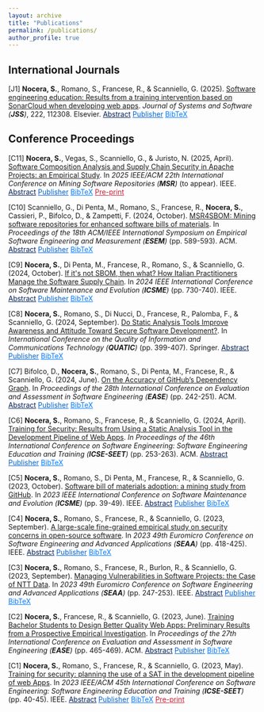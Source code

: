 ```yaml
---
layout: archive
title: "Publications"
permalink: /publications/
author_profile: true
---
```


## International Journals

[J1]  **Nocera, S.**, Romano, S., Francese, R., & Scanniello, G. (2025). [Software engineering education: Results from a training intervention based on SonarCloud when developing web apps](https://doi.org/10.1016/j.jss.2024.112308). _Journal of Systems and Software (**JSS**)_, 222, 112308. Elsevier.
<button style="all: unset; color: #001F54; cursor: pointer; text-decoration: underline; background: none; border: none;" onclick="toggleSnippet('j1-abs')">Abstract</button>
<button style="all: unset; color: #0263cc; cursor: pointer; text-decoration: underline; background: none; border: none;" onclick="window.open('https://doi.org/10.1016/j.jss.2024.112308', '_blank');">Publisher</button>
<button id="j1-bibtex" style="all: unset; color: #007bff; cursor: pointer; text-decoration: underline; background: none; border: none;" onclick="toggleSnippet('j1')">BibTeX</button>

<div id="j1-abs" style="display: none; background-color: #f9f9f9; border: 1px solid #ddd; padding: 10px; margin-top: 10px;">
Past research suggests that Computer Science (CS) undergraduate students are not equipped to manage quality characteristics such as security, reliability, and maintainability. Filling such a gap should allow CS undergraduates an easier integration into the labor market after graduation. To make students more ready for such a market, we introduced a training intervention in our Software Technologies for the Web (STW ) course in the academic year (a.y.) 2022–23. Our intervention focused on security, i.e., students were trained on secure development and were asked to use SonarCloud. To assess this intervention, we compared the web apps developed in a.y. 2021–22 and a.y. 2022–23 and observed that the security significantly improved in the a.y. 2022–23 web apps. To understand whether and to what extent our training intervention triggered autonomous motivation in the students (a.y. 2022–23) on reliability and maintainability, we also compared the web apps of a.y. 2021–22 and a.y. 2022–23 on these issues. To that end, we did not ask students to deal with reliability and maintainability. This part of our research is presented in this paper for the first time and revealed that the web apps of a.y. 2022–23 are more reliable and maintainable than those of a.y. 2021–22.
</div>

<div id="j1" style="display: none; background-color: #f9f9f9; border: 1px solid #ddd; padding: 10px; margin-top: 10px; font-family: 'Courier New', monospace;">

<meta itemprop="description" content="Bibtex">

@article{Nocera:Jss:2025,
title = {Software engineering education: Results from a training intervention based on SonarCloud when developing web apps},
author = {Sabato Nocera and Simone Romano and Rita Francese and Giuseppe Scanniello},
journal = {Journal of Systems and Software},
volume = {222},
pages = {112308},
year = {2025},
doi = {10.1016/j.jss.2024.112308},
url = {https://doi.org/10.1016/j.jss.2024.112308},
publisher={Elsevier}
}
</div>

## Conference Proceedings

[C11] **Nocera, S.**, Vegas, S., Scanniello, G., & Juristo, N. (2025, April). [Software Composition Analysis and Supply Chain Security in Apache Projects:
an Empirical Study](#). In _2025 IEEE/ACM 22th International Conference on Mining Software Repositories (**MSR**)_ (to appear). IEEE.
<button style="all: unset; color: #001F54; cursor: pointer; text-decoration: underline; background: none; border: none;" onclick="toggleSnippet('c11-abs')">Abstract</button>
<button style="all: unset; color: #0263cc; cursor: pointer; text-decoration: underline; background: none; border: none;">Publisher</button>
<button id="c11-bibtex" style="all: unset; color: #007bff; cursor: pointer; text-decoration: underline; background: none; border: none;" onclick="toggleSnippet('c11')">BibTeX</button>
<button style="all: unset; color: #c51d34; cursor: pointer; text-decoration: underline; background: none; border: none;" onclick="window.open('https://sabato-nocera.github.io/files/msr2025.pdf', '_blank');">Pre-print</button>

<div id="c11-abs" style="display: none; background-color: #f9f9f9; border: 1px solid #ddd; padding: 10px; margin-top: 10px;">
A software supply chain consists of anything needed to develop and deliver a software project, including (third-party) components. Software Composition Analysis (SCA) allows for managing the security of software supply chains by identifying such components and their (security) vulnerabilities. The main goal of the empirical study presented in this paper is to investigate the effects of adopting/using over time an SCA tool like OWASP Dependency-Check (OWASP DC) in the context of the security of the software supply chain. To this end, following a cohort design, we analyzed the vulnerabilities affecting the components of the open-source (OS) Java Maven projects owned by the Apache Software Foundation (ASF) and publicly hosted on GitHub. These projects could adopt (or not) OWASP DC. The results indicate that the adoption of OWASP DC appears to be causing a significant reduction in the overall number/score of vulnerabilities, including those with a high Common Vulnerability Scoring System (CVSS) severity level. The use of OWASP DC also increased the vulnerabilities with a low severity level. Our results seem to encourage practitioners to adopt SCA to improve the security of their software supply chains.
</div>

<div id="c11" style="display: none; background-color: #f9f9f9; border: 1px solid #ddd; padding: 10px; margin-top: 10px; font-family: 'Courier New', monospace;">

  <meta itemprop="description" content="Bibtex">
  <meta itemprop="citation_conference_title" content="2025 IEEE/ACM 22th International Conference on Mining Software Repositories (MSR)">
  
@inproceedings{Nocera:Msr:2025,
  title={Software Composition Analysis and Supply Chain Security in Apache Projects: an Empirical Study},
  author={Sabato Nocera and Sira Vegas and Giuseppe Scanniello and Natalia Juristo}, 
  booktitle={2025 IEEE/ACM 22nd International Conference on Mining Software Repositories (MSR)},
  pages={},
  year={2025},
  publisher={IEEE}
}
</div>

[C10] Scanniello, G., Di Penta, M., Romano, S., Francese, R., **Nocera, S.**, Cassieri, P., Bifolco, D., & Zampetti, F. (2024, October). [MSR4SBOM: Mining software repositories for enhanced software bills of materials](https://doi.org/10.1145/3674805.3695390). In _Proceedings of the 18th ACM/IEEE International Symposium on Empirical Software Engineering and Measurement (**ESEM**)_ (pp. 589-593). ACM.
<button style="all: unset; color: #001F54; cursor: pointer; text-decoration: underline; background: none; border: none;" onclick="toggleSnippet('c10-abs')">Abstract</button>
<button style="all: unset; color: #0263cc; cursor: pointer; text-decoration: underline; background: none; border: none;" onclick="window.open('https://doi.org/10.1145/3674805.3695390', '_blank');">Publisher</button>
<button id="c10-bibtex" style="all: unset; color: #007bff; cursor: pointer; text-decoration: underline; background: none; border: none;" onclick="toggleSnippet('c10')">BibTeX</button>

<div id="c10-abs" style="display: none; background-color: #f9f9f9; border: 1px solid #ddd; padding: 10px; margin-top: 10px;">
MSR4SBOM (Mining Software Repositories for enhanced Software Bills of Materials) is a project whose main goal is to deliver a framework that analyzes the content of software repositories and SBOMs to provide context-sensitive recommendations. The expected outputs are (i) a set of approaches and tools released as open-source projects, making them exploitable in industrial, academic, and open-source contexts; and (ii) replication packages of our empirical studies and repositories of datasets collected while developing, calibrating, and validating the MSR4SBOM approaches and tools.
</div>

<div id="c10" style="display: none; background-color: #f9f9f9; border: 1px solid #ddd; padding: 10px; margin-top: 10px; font-family: 'Courier New', monospace;">

  <meta itemprop="description" content="Bibtex">
  
@inproceedings{Scanniello:Esem:2024,
author = {Scanniello, Giuseppe and Di Penta, Massimiliano and Romano, Simone and Francese, Rita and Nocera, Sabato and Cassieri, Pietro and Bifolco, Daniele and Zampetti, Fiorella},
title = {MSR4SBOM: Mining Software Repositories for enhanced Software Bills of Materials},
year = {2024},
publisher = {Association for Computing Machinery},
address = {New York, NY, USA},
url = {https://doi.org/10.1145/3674805.3695390},
doi = {10.1145/3674805.3695390},
booktitle = {Proceedings of the 18th ACM/IEEE International Symposium on Empirical Software Engineering and Measurement},
pages = {589–593},
location = {Barcelona, Spain},
series = {ESEM '24}
}
</div>

[C9] **Nocera, S.**, Di Penta, M., Francese, R., Romano, S., & Scanniello, G. (2024, October). [If it's not SBOM, then what? How Italian Practitioners Manage the Software Supply Chain](https://doi.org/10.1109/ICSME58944.2024.00077). In _2024 IEEE International Conference on Software Maintenance and Evolution (**ICSME**)_ (pp. 730-740). IEEE.
<button style="all: unset; color: #001F54; cursor: pointer; text-decoration: underline; background: none; border: none;" onclick="toggleSnippet('c9-abs')">Abstract</button>
<button style="all: unset; color: #0263cc; cursor: pointer; text-decoration: underline; background: none; border: none;" onclick="window.open('https://doi.org/10.1109/ICSME58944.2024.00077', '_blank');">Publisher</button>
<button id="c9-bibtex" style="all: unset; color: #007bff; cursor: pointer; text-decoration: underline; background: none; border: none;" onclick="toggleSnippet('c9')">BibTeX</button>

<div id="c9-abs" style="display: none; background-color: #f9f9f9; border: 1px solid #ddd; padding: 10px; margin-top: 10px;">
A Software Bill of Materials (SBOM) describes, in a structured, machine-readable format, the open-source and proprietary components that constitute a software product, including their licenses, versions, vendors, vulnerabilities, and dependency relationships. SBOMs enable practitioners to gain visibility into the software supply chain and monitor any risks associated with software security, licensing, and more. In this industry paper, we present the findings of 10 semi-structured interviews with practitioners with different roles in six different software companies operating in Italy, some of which being very large multinationals. The gathered information indicates that the adoption of SBOMs is low, yet the attention of the software industry to software supply chain-related challenges is high. A possible reason behind this outcome is that the software industry has limited knowledge of SBOMs and software supply chain regulations. Although some participants showed a growing interest in SBOMs, the Italian software industry seems to respond less promptly to this technology. We plan to use these results and those from past research to design a survey with practitioners to have a complete picture of SBOM usage in the software industry.
</div>

<div id="c9" style="display: none; background-color: #f9f9f9; border: 1px solid #ddd; padding: 10px; margin-top: 10px; font-family: 'Courier New', monospace;">

  <meta itemprop="description" content="Bibtex">
  
@inproceedings{Nocera:Icsme:2024,
author={Nocera, Sabato and Di Penta, Massimiliano and Francese, Rita and Romano, Simone and Scanniello, Giuseppe},
booktitle={2024 IEEE International Conference on Software Maintenance and Evolution (ICSME)}, 
title={If it's not SBOM, then what? How Italian Practitioners Manage the Software Supply Chain}, 
year={2024},
pages={730-740},
publisher={IEEE},
url = {https://doi.org/10.1109/ICSME58944.2024.00077},
doi={10.1109/ICSME58944.2024.00077}}
</div>

[C8] **Nocera, S.**, Romano, S., Di Nucci, D., Francese, R., Palomba, F., & Scanniello, G. (2024, September). [Do Static Analysis Tools Improve Awareness and Attitude Toward Secure Software Development?](https://doi.org/10.1007/978-3-031-70245-7_28). In _International Conference on the Quality of Information and Communications Technology (**QUATIC**)_ (pp. 399-407). Springer.
<button style="all: unset; color: #001F54; cursor: pointer; text-decoration: underline; background: none; border: none;" onclick="toggleSnippet('c8-abs')">Abstract</button>
<button style="all: unset; color: #0263cc; cursor: pointer; text-decoration: underline; background: none; border: none;" onclick="window.open('https://doi.org/10.1007/978-3-031-70245-7_28', '_blank');">Publisher</button>
<button id="c8-bibtex" style="all: unset; color: #007bff; cursor: pointer; text-decoration: underline; background: none; border: none;" onclick="toggleSnippet('c8')">BibTeX</button>

<div id="c8-abs" style="display: none; background-color: #f9f9f9; border: 1px solid #ddd; padding: 10px; margin-top: 10px;">
We conducted a preliminary qualitative investigation into the Bachelor’s students’ perception of the usefulness of a Static Analysis Tool (i.e., SonarCloud) in assessing software security. The results revealed that the students considered SonarCloud user-friendly, simple to set up, and easy to learn. Additionally, the students recognized an improvement in their awareness and attitude toward secure software development, as well as with the use of a tool widely adopted in both open-source communities and the software industry. The results suggest that the use of SonarCloud improves students’ software security skills, which are demanded by the labor market.
</div>

<div id="c8" style="display: none; background-color: #f9f9f9; border: 1px solid #ddd; padding: 10px; margin-top: 10px; font-family: 'Courier New', monospace;">

  <meta itemprop="description" content="Bibtex">
  
@inproceedings{Nocera:Quatic:2024,
author={Nocera, Sabato
and Romano, Simone
and Di Nucci, Dario
and Francese, Rita
and Palomba, Fabio
and Scanniello, Giuseppe},
title={Do Static Analysis Tools Improve Awareness and Attitude Toward Secure Software Development?},
booktitle={International Conference on the Quality of Information and Communications Technology},
year={2024},
publisher={Springer Nature Switzerland},
address={Cham},
pages={399-407},  
url = {https://doi.org/10.1007/978-3-031-70245-7_28},
doi = {10.1007/978-3-031-70245-7_28}
}
</div>

[C7] Bifolco, D., **Nocera, S.**, Romano, S., Di Penta, M., Francese, R., & Scanniello, G. (2024, June). [On the Accuracy of GitHub’s Dependency Graph](https://doi.org/10.1145/3661167.3661175). In _Proceedings of the 28th International Conference on Evaluation and Assessment in Software Engineering (**EASE**)_ (pp. 242-251). ACM.
<button style="all: unset; color: #001F54; cursor: pointer; text-decoration: underline; background: none; border: none;" onclick="toggleSnippet('c7-abs')">Abstract</button>
<button style="all: unset; color: #0263cc; cursor: pointer; text-decoration: underline; background: none; border: none;" onclick="window.open('https://doi.org/10.1145/3661167.3661175', '_blank');">Publisher</button>
<button id="c7-bibtex" style="all: unset; color: #007bff; cursor: pointer; text-decoration: underline; background: none; border: none;" onclick="toggleSnippet('c7')">BibTeX</button>

<div id="c7-abs" style="display: none; background-color: #f9f9f9; border: 1px solid #ddd; padding: 10px; margin-top: 10px;">
GitHub’s dependency graph shows dependency relationships between repositories. This feature is leveraged by tools such as Dependabot, or GitHub’s feature to export SBOM (Software Bill of Materials) files. Also, it has been used in empirical studies. Inaccuracies in the dependency graph might negatively affect both the effectiveness of tools and the results of the conducted studies. In this paper, we present the results of a mining study to assess the accuracy of GitHub’s dependency graph in Java and Python open-source software projects. In particular, on April 16th, 2023, we randomly sampled 297 software projects developed in Java and 338 developed in Python (all hosted on GitHub), each using GitHub’s dependency graph. Then, we performed three analyses to assess how accurate GitHub’s dependency graph is: (i) backward analysis, focusing on the accuracy of the dependencies of a given repository, as reported in GitHub’s dependency graph; (ii) forward analysis, focusing on the accuracy of the dependents of a given repository, as reported in GitHub’s dependency graph; and (iii) manifest/lock file analysis, focusing on the correspondence between the dependencies reported in the dependency graph of a given repository and what was reported in the corresponding manifest/lock files. The obtained results highlight several inaccuracies in GitHub’s dependency graph, which might affect the output of tools based on GitHub’s dependency graph (e.g., Dependabot and SBOM generators) as well as the outcomes of past empirical studies. We also provide qualitative insights into these inaccuracies and implications for practitioners and researchers.
</div>

<div id="c7" style="display: none; background-color: #f9f9f9; border: 1px solid #ddd; padding: 10px; margin-top: 10px; font-family: 'Courier New', monospace;">

  <meta itemprop="description" content="Bibtex">
  
@inproceedings{Bifolco:Ease:2024,
author = {Bifolco, Daniele and Nocera, Sabato and Romano, Simone and Di Penta, Massimiliano and Francese, Rita and Scanniello, Giuseppe},
title = {On the Accuracy of GitHub's Dependency Graph},
booktitle = {Proceedings of the 28th International Conference on Evaluation and Assessment in Software Engineering},
year = {2024},
publisher = {Association for Computing Machinery},
address = {New York, NY, USA},
url = {https://doi.org/10.1145/3661167.3661175},
doi = {10.1145/3661167.3661175},
pages = {242–251},
location = {Salerno, Italy},
series = {EASE '24}
}
</div>

[C6] **Nocera, S.**, Romano, S., Francese, R., & Scanniello, G. (2024, April). [Training for Security: Results from Using a Static Analysis Tool in the Development Pipeline of Web Apps](https://doi.org/10.1145/3639474.3640073). _In Proceedings of the 46th International Conference on Software Engineering: Software Engineering Education and Training (**ICSE-SEET**)_ (pp. 253-263). ACM.
<button style="all: unset; color: #001F54; cursor: pointer; text-decoration: underline; background: none; border: none;" onclick="toggleSnippet('c6-abs')">Abstract</button>
<button style="all: unset; color: #0263cc; cursor: pointer; text-decoration: underline; background: none; border: none;" onclick="window.open('https://doi.org/10.1145/3639474.3640073', '_blank');">Publisher</button>
<button id="c6-bibtex" style="all: unset; color: #007bff; cursor: pointer; text-decoration: underline; background: none; border: none;" onclick="toggleSnippet('c6')">BibTeX</button>

<div id="c6-abs" style="display: none; background-color: #f9f9f9; border: 1px solid #ddd; padding: 10px; margin-top: 10px;">
In a previous publication, we presented the results of an assessment aimed at understanding whether bachelor students in Computer Science (CS) enrolled in a Software Technologies for the Web (STW) course were equipped to manage security concerns in the development of (e-commerce) web apps. The gathered evidence highlighted that students enrolled in this course in a.y. (academic year) 2021-22 were not equipped to develop secure web apps, although they devised security as a relevant development aspect. We then delineated a training plan to fill this gap. In this paper, we present the results from the enactment of this plan and the gained experience. In particular, our training plan involved (CS) bachelor students enrolled in the STW course in the a.y. 2022-23, and one of the implemented actions consisted of asking these students (who were different from those enrolled in the a.y. 2021-22) to use in their development pipeline a Static Analysis Tool (SAT), namely Sonar-Cloud, to detect security concerns. The students were asked to use SonarCloud, but not forced to remove detected security concerns. One of the most important results, deriving from the enactment of our intervention, was that the number of security concerns in the web apps developed in a.y. 2022-23 was significantly less than those developed in a.y. 2021-22. Since software security is nowadays of primary relevance, we must train the next generation of developers to develop secure web apps and let them experience, in university courses, the use of tools to support the development of secure software.
</div>

<div id="c6" style="display: none; background-color: #f9f9f9; border: 1px solid #ddd; padding: 10px; margin-top: 10px; font-family: 'Courier New', monospace;">

  <meta itemprop="description" content="Bibtex">
  
@inproceedings{Nocera:IcseSet:2024,
author = {Nocera, Sabato and Romano, Simone and Francese, Rita and Scanniello, Giuseppe},
title = {Training for Security: Results from Using a Static Analysis Tool in the Development Pipeline of Web Apps},
year = {2024},
publisher = {Association for Computing Machinery},
address = {New York, NY, USA},
url = {https://doi.org/10.1145/3639474.3640073},
doi = {10.1145/3639474.3640073},
booktitle = {Proceedings of the 46th International Conference on Software Engineering: Software Engineering Education and Training},
pages = {253–263},
location = {Lisbon, Portugal},
series = {ICSE-SEET '24}
}
</div>

[C5] **Nocera, S.**, Romano, S., Di Penta, M., Francese, R., & Scanniello, G. (2023, October). [Software bill of materials adoption: a mining study from GitHub](https://doi.org/10.1109/ICSME58846.2023.00016). In _2023 IEEE International Conference on Software Maintenance and Evolution (**ICSME**)_ (pp. 39-49). IEEE.
<button style="all: unset; color: #001F54; cursor: pointer; text-decoration: underline; background: none; border: none;" onclick="toggleSnippet('c5-abs')">Abstract</button>
<button style="all: unset; color: #0263cc; cursor: pointer; text-decoration: underline; background: none; border: none;" onclick="window.open('https://doi.org/10.1109/ICSME58846.2023.00016', '_blank');">Publisher</button>
<button id="c5-bibtex" style="all: unset; color: #007bff; cursor: pointer; text-decoration: underline; background: none; border: none;" onclick="toggleSnippet('c5')">BibTeX</button>

<div id="c5-abs" style="display: none; background-color: #f9f9f9; border: 1px solid #ddd; padding: 10px; margin-top: 10px;">
A Software Bill of Materials (SBOM) is a complete, formally structured list of all the open-source and proprietary software components present in a software product, including their licenses, versions, and vendors. SBOMs enable software creators and consumers to gain visibility into the software supply chain and monitor any risks associated with security or licensing. Thereby, the United States Government and the European Union have brought SBOMs to the forefront of digital policy. In this paper, we present the results of an exploratory mining study that aims to investigate the adoption of SBOMs by open-source software projects. To that end, we mined GitHub to identify repositories that use SBOM generation tools developed by SPDX and CycloneDX, identifying a total of 186 public repositories adopting SBOMs. We found that the adoption of SBOMs is low, yet it has an increasing trend. Moreover, SBOM files are available in the repository or published release versions in 46% of the software projects analyzed. SBOMs are getting an increasing attention from software creators and consumers. There is a pressing need for organizations to update their software to meet the new standards required for the software supply chain.
</div>

<div id="c5" style="display: none; background-color: #f9f9f9; border: 1px solid #ddd; padding: 10px; margin-top: 10px; font-family: 'Courier New', monospace;">

  <meta itemprop="description" content="Bibtex">
  
@inproceedings{Nocera:Icsme:2023,
  author={Nocera, Sabato and Romano, Simone and Penta, Massimiliano Di and Francese, Rita and Scanniello, Giuseppe},
  booktitle={2023 IEEE International Conference on Software Maintenance and Evolution (ICSME)}, 
  title={Software Bill of Materials Adoption: A Mining Study from GitHub}, 
  year={2023},
  publisher={IEEE},
  pages={39-49},
  url = {https://doi.org/10.1109/ICSME58846.2023.00016},
  doi={10.1109/ICSME58846.2023.00016}}
</div>

[C4] **Nocera, S.**, Romano, S., Francese, R., & Scanniello, G. (2023, September). [A large-scale fine-grained empirical study on security concerns in open-source software](https://doi.org/10.1109/SEAA60479.2023.00069). In _2023 49th Euromicro Conference on Software Engineering and Advanced Applications (**SEAA**)_ (pp. 418-425). IEEE.
<button style="all: unset; color: #001F54; cursor: pointer; text-decoration: underline; background: none; border: none;" onclick="toggleSnippet('c4-abs')">Abstract</button>
<button style="all: unset; color: #0263cc; cursor: pointer; text-decoration: underline; background: none; border: none;" onclick="window.open('https://doi.org/10.1109/SEAA60479.2023.00069', '_blank');">Publisher</button>
<button id="c4-bibtex" style="all: unset; color: #007bff; cursor: pointer; text-decoration: underline; background: none; border: none;" onclick="toggleSnippet('c4')">BibTeX</button>

<div id="c4-abs" style="display: none; background-color: #f9f9f9; border: 1px solid #ddd; padding: 10px; margin-top: 10px;">
We conducted a large-scale fine-grained empirical study in which we quantitatively analyzed the commit histories of 200 Open-Source (OS) Python software systems, whose software repositories were publicly available on GitHub, for a total of 164,980 commits analyzed. We focused on commits—this is why our study is considered fine-grained—to investigate the spread and evolution of security concerns. To detect security concerns at a commit level, we used SonarQube, a popular Static Application Security Testing (SAST) tool. We found, among other things, that: security concerns are spread in OS Python software systems (on average, about 11 security concerns per commit) and tend to survive more than a couple of weeks and a dozen commits; and critical security concerns, despite their high severity level, are the most spread and tend to survive the most. Also, we found that 47 different kinds of security concerns were introduced into the source code of the studied software systems, and the top eight (per number of introductions) are severe and account for 87% of all introduced security concerns. Python developers should pay more attention to security concerns, especially those critical, and use secure coding practices, automated tools, or even DevSecOps to avoid the introduction of security concerns into their source code or fix them as soon as possible.
</div>

<div id="c4" style="display: none; background-color: #f9f9f9; border: 1px solid #ddd; padding: 10px; margin-top: 10px; font-family: 'Courier New', monospace;">

  <meta itemprop="description" content="Bibtex">
  
@inproceedings{Nocera:SeaaStream:2023,
  author={Nocera, Sabato and Romano, Simone and Francese, Rita and Scanniello, Giuseppe},
  booktitle={2023 49th Euromicro Conference on Software Engineering and Advanced Applications (SEAA)}, 
  title={A Large-scale Fine-grained Empirical Study on Security Concerns in Open-source Software}, 
  year={2023},
  pages={418-425},
  publisher={IEEE},
  url = {https://doi.org/10.1109/SEAA60479.2023.00069},
  doi={10.1109/SEAA60479.2023.00069}}
</div>

[C3] **Nocera, S.**, Romano, S., Francese, R., Burlon, R., & Scanniello, G. (2023, September). [Managing Vulnerabilities in Software Projects: the Case of NTT Data](https://doi.org/10.1109/SEAA60479.2023.00046). In _2023 49th Euromicro Conference on Software Engineering and Advanced Applications (**SEAA**)_ (pp. 247-253). IEEE.
<button style="all: unset; color: #001F54; cursor: pointer; text-decoration: underline; background: none; border: none;" onclick="toggleSnippet('c3-abs')">Abstract</button>
<button style="all: unset; color: #0263cc; cursor: pointer; text-decoration: underline; background: none; border: none;" onclick="window.open('https://doi.org/10.1109/SEAA60479.2023.00046', '_blank');">Publisher</button>
<button id="c3-bibtex" style="all: unset; color: #007bff; cursor: pointer; text-decoration: underline; background: none; border: none;" onclick="toggleSnippet('c3')">BibTeX</button>

<div id="c3-abs" style="display: none; background-color: #f9f9f9; border: 1px solid #ddd; padding: 10px; margin-top: 10px;">
Background: Software vulnerabilities are flaws in application source code that can be exploited to cause harm, hence companies must devise strategies to manage them.Aim: We want to understand how software vulnerabilities are managed in a big IT (Information Technology) service and consulting company like NTT Data.Method: We conducted a focus group involving six software professionals working at NTT Data and analyzed the gathered data through a thematic analysis approach.Results: We found that application security standards are defined based on the needs of the clients (i.e., companies that commissioned NTT Data the software to be developed) and the projects’ nature (i.e., the development of greenfield projects vs. maintenance of existing ones). Also, to detect software vulnerabilities, SAST (Static Application Security Testing) tools are mainly used; among these, SonarLint and SonarQube appear to be the de-facto standards for NTT Data. Finally, not all software vulnerabilities are fixed; for example, the presence of some software vulnerabilities is tolerated by the clients, who take on the responsibility of not removing these vulnerabilities.Conclusions: It seems that developers and NTT Data clients are not averse to securing their code. NTT Data follows the application security standards established with their clients. To detect software vulnerabilities, SonarLint and SonarQube appear to be the de-facto standards, so explaining to some extent the increasing attention on these tools by the software engineering research community.
</div>

<div id="c3" style="display: none; background-color: #f9f9f9; border: 1px solid #ddd; padding: 10px; margin-top: 10px; font-family: 'Courier New', monospace;">

  <meta itemprop="description" content="Bibtex">
  
@inproceedings{Nocera:SeaaSm:2023,
  author={Nocera, Sabato and Romano, Simone and Francese, Rita and Burlon, Riccardo and Scanniello, Giuseppe},
  booktitle={2023 49th Euromicro Conference on Software Engineering and Advanced Applications (SEAA)}, 
  title={Managing Vulnerabilities in Software Projects: the Case of NTT Data}, 
  year={2023},
  pages={247-253},
  publisher={IEEE},
  url = {https://doi.org/10.1109/SEAA60479.2023.00046},
  doi={10.1109/SEAA60479.2023.00046}}
</div>

[C2] **Nocera, S.**, Francese, R., & Scanniello, G. (2023, June). [Training Bachelor Students to Design Better Quality Web Apps: Preliminary Results from a Prospective Empirical Investigation](https://doi.org/10.1145/3593434.3593957). In _Proceedings of the 27th International Conference on Evaluation and Assessment in Software Engineering (**EASE**)_ (pp. 465-469). ACM.
<button style="all: unset; color: #001F54; cursor: pointer; text-decoration: underline; background: none; border: none;" onclick="toggleSnippet('c2-abs')">Abstract</button>
<button style="all: unset; color: #0263cc; cursor: pointer; text-decoration: underline; background: none; border: none;" onclick="window.open('https://doi.org/10.1145/3593434.3593957', '_blank');">Publisher</button>
<button id="c2-bibtex" style="all: unset; color: #007bff; cursor: pointer; text-decoration: underline; background: none; border: none;" onclick="toggleSnippet('c2')">BibTeX</button>

<div id="c2-abs" style="display: none; background-color: #f9f9f9; border: 1px solid #ddd; padding: 10px; margin-top: 10px;">
Background: There are a number of academic courses in the Bachelor Program in Computer Science (CS) on the design of Web apps. Often the internal and external quality of the developed Web apps is not adequately taken into account. Aim: We aimed to (i) estimate the quality of Web apps developed by bachelor CS students in a Software Technologies for the Web (STW) course (a.y. 2021-22) and (ii) define a training plan (on the base of the results of the first step) for the students enrolled to this course for the a.y. 2022-23 to let them design and implement better Web apps, and (iii) experimenting the training plan by comparing the quality of Web apps developed in a.y. 2021-22 and a.y. 2022-23. Method: We designed a prospective empirical investigation to study STW with respect to the training of bachelor students with respect to the quality (internal and external) of the developed Web apps. Results: We observed that quality concerns are widespread in the code of the Web apps the STW students developed in the a.y. 2021-22. Therefore, we plan to ask the students of the a.y. 2022-23 to use in their development pipeline a Static Analysis Tool (SAT) to detect quality concerns in the developed Web apps and deal with them. This second step represents an ongoing stage of our research. Conclusions: Our preliminary outcomes suggest that students must be aware that quality is of primary relevance for the development of Web apps and prepared to use SAT in the development pipeline.
</div>

<div id="c2" style="display: none; background-color: #f9f9f9; border: 1px solid #ddd; padding: 10px; margin-top: 10px; font-family: 'Courier New', monospace;">
  
  <meta itemprop="description" content="Bibtex">
  
@inproceedings{Nocera:Ease:2023,
  author = {Nocera, Sabato and Francese, Rita and Scanniello, Giuseppe},
  title = {Training Bachelor Students to Design Better Quality Web Apps: Preliminary Results from a Prospective Empirical Investigation},
  year = {2023},
  publisher = {Association for Computing Machinery},
  address = {New York, NY, USA},
  url = {https://doi.org/10.1145/3593434.3593957},
  doi = {10.1145/3593434.3593957},
  booktitle = {Proceedings of the 27th International Conference on Evaluation and Assessment in Software Engineering},
  pages = {465–469},
  location = {Oulu, Finland},
  series = {EASE '23}}
</div>

[C1] **Nocera, S.**, Romano, S., Francese, R., & Scanniello, G. (2023, May). [Training for security: planning the use of a SAT in the development pipeline of web Apps](https://doi.org/10.1109/ICSE-SEET58685.2023.00010). In _2023 IEEE/ACM 45th International Conference on Software Engineering: Software Engineering Education and Training (**ICSE-SEET**)_ (pp. 40-45). IEEE.
<button style="all: unset; color: #001F54; cursor: pointer; text-decoration: underline; background: none; border: none;" onclick="toggleSnippet('c1-abs')">Abstract</button>
<button style="all: unset; color: #0263cc; cursor: pointer; text-decoration: underline; background: none; border: none;" onclick="window.open('https://doi.org/10.1109/ICSE-SEET58685.2023.00010', '_blank');">Publisher</button>
<button id="c1-bibtex" style="all: unset; color: #007bff; cursor: pointer; text-decoration: underline; background: none; border: none;" onclick="toggleSnippet('c1')">BibTeX</button>
<button style="all: unset; color: #c51d34; cursor: pointer; text-decoration: underline; background: none; border: none;" onclick="window.open('https://sabato-nocera.github.io/files/icseseet2023.pdf', '_blank');">Pre-print</button>

<div id="c1-abs" style="display: none; background-color: #f9f9f9; border: 1px solid #ddd; padding: 10px; margin-top: 10px;">
We designed a prospective empirical investigation to study our STW (Software Technologies for the Web) course with respect to the training of bachelor students in the context of software security when developing e-commerce Web apps. To that end, we devised the following steps: (i) studying the state of the students enrolled in the STW course in the a.y. (academic year) 2021-22; (ii) defining a training plan for the a.y. 2022-23; and (iii) acting the plan and measuring the differences (if any) between the students of the a.y. 2021-22 and 2022-23. In this idea paper, we present the results of the former two steps, as well as the evaluation strategy of the proposed training plan. We observed that security concerns are widespread in the code of the Web apps the students of the STW course (a.y. 2021-22) developed. Therefore, we plan (second step) to ask the students of the STW course (a.y. 2022-23) to use in their development pipeline a Static Analysis Tool (SAT) to detect security concerns.
</div>

<div id="c1" style="display: none; background-color: #f9f9f9; border: 1px solid #ddd; padding: 10px; margin-top: 10px; font-family: 'Courier New', monospace;">

  <meta itemprop="description" content="Bibtex">
  
@inproceedings{Nocera:IcseSeet:2023,
  author={Nocera, Sabato and Romano, Simone and Francese, Rita and Scanniello, Giuseppe},
  booktitle={2023 IEEE/ACM 45th International Conference on Software Engineering: Software Engineering Education and Training (ICSE-SEET)}, 
  title={Training for Security: Planning the Use of a SAT in the Development Pipeline of Web Apps}, 
  year={2023},
  pages={40-45},
  publisher={IEEE},
  url = {https://doi.org/10.1109/ICSE-SEET58685.2023.00010},
  doi={10.1109/ICSE-SEET58685.2023.00010}}
</div>




<script>
  function toggleSnippet(id) {
    const snippet = document.getElementById(id);
    if (snippet.style.display === "none") {
      snippet.style.display = "block";
    } else {
      snippet.style.display = "none";
    }
  }
</script>
